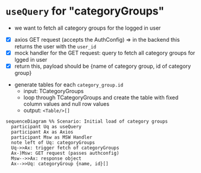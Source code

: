 # `useQuery` for "categoryGroups"
- we want to fetch all category groups for the logged in user
- [x] axios GET request (accepts the AuthConfig) => in the backend this returns the user with the `user_id`
- [x] mock handler for the GET request: query to fetch all category groups for lgged in user
- [x] return this, payload should be {name of category group, id of category group}
- generate tables for each `category_group.id`
  - input: TCategoryGroups
  - loop through TCategoryGroups and create the table with fixed column values and null row values
  - output: `<Table/>[]`

```mermaid
sequenceDiagram %% Scenario: Initial load of category groups
  participant Uq as useQuery
  participant Ax as Axios
  participant Msw as MSW Handler
  note left of Uq: categoryGroups
  Uq->>Ax: trigger fetch of categoryGroups
  Ax-)Msw: GET request (passes authconfig)
  Msw-->>Ax: response object
  Ax-->>Uq: categoryGroup {name, id}[]
```


